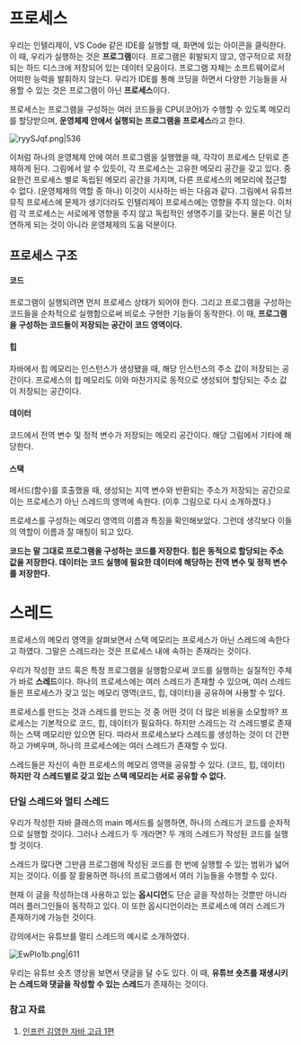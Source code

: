 # 프로세스

우리는 인텔리제이, VS Code 같은 IDE를 실행할 때, 화면에 있는 아이콘을 클릭한다.
이 때, 우리가 실행하는 것은 **프로그램**이다. 프로그램은 휘발되지 않고, 영구적으로 저장되는
하드 디스크에 저장되어 있는 데이터 모음이다. 프로그램 자체는 소프트웨어로서 어떠한 능력을
발휘하지 않는다. 우리가 IDE를 통해 코딩을 하면서 다양한 기능들을 사용할 수 있는 것은
프로그램이 아닌 **프로세스**이다.

프로세스는 프로그램을 구성하는 여러 코드들을 CPU(코어)가 수행할 수 있도록 메모리를
할당받으며, **운영체제 안에서 실행되는 프로그램을 프로세스**라고 한다.

![ryySJqf.png|536](https://i.imgur.com/ryySJqf.png)

이처럼 하나의 운영체제 안에 여러 프로그램을 실행했을 때, 각각이 프로세스 단위로 존재하게 된다.
그림에서 알 수 있듯이, 각 프로세스는 고유한 메모리 공간을 갖고 있다.
중요한건 프로세스 별로 독립된 메모리 공간을 가지며, 다른 프로세스의 메모리에 접근할 수 없다. (운영체제의 역할 중 하나)
이것이 시사하는 바는 다음과 같다. 그림에서 유튜브 뮤직 프로세스에 문제가 생기더라도
인텔리제이 프로세스에는 영향을 주지 않는다. 이처럼 각 프로세스는 서로에게 영향을 주지 않고
독립적인 생명주기를 갖는다. 물론 이건 당연하게 되는 것이 아니라 운영체제의 도움 덕분이다.

## 프로세스 구조
#### 코드
프로그램이 실행되려면 먼저 프로세스 상태가 되어야 한다. 그리고 프로그램을 구성하는 코드들을
순차적으로 실행함으로써 비로소 구현한 기능들이 동작한다. 이 때, **프로그램을 구성하는 코드들이 저장되는 공간이 코드 영역이다.**
#### 힙
자바에서 힙 메모리는 인스턴스가 생성됐을 때, 해당 인스턴스의 주소 값이 저장되는 공간이다.
프로세스의 힙 메모리도 이와 마찬가지로 동적으로 생성되어 할당되는 주소 값이 저장되는 공간이다.
#### 데이터
코드에서 전역 변수 및 정적 변수가 저장되는 메모리 공간이다. 해당 그림에서 기타에 해당한다.
#### 스택
메서드(함수)를 호출했을 때, 생성되는 지역 변수와 반환되는 주소가 저장되는 공간으로 이는 프로세스가 아닌 스레드의 영역에 속한다. (이후 그림으로 다시 소개하겠다.)

프로세스를 구성하는 메모리 영역의 이름과 특징을 확인해보았다. 그런데 생각보다 이들의 역할이 이름과 잘 매칭이 되고 있다.

**코드는 말 그대로 프로그램을 구성하는 코드를 저장한다. 힙은 동적으로 할당되는 주소 값을 저장한다. 데이터는 코드 실행에 필요한 데이터에 해당하는 전역 변수 및 정적 변수를 저장한다.**

# 스레드

프로세스의 메모리 영역을 살펴보면서 스택 메모리는 프로세스가 아닌 스레드에 속한다고 하였다.
그말은 스레드라는 것은 프로세스 내에 속하는 존재라는 것이다.

우리가 작성한 코드 혹은 특정 프로그램을 실행함으로써 코드를 실행하는 실질적인 주체가
바로 **스레드**이다. 하나의 프로세스에는 여러 스레드가 존재할 수 있으며, 여러 스레드들은 프로세스가 갖고 있는 메모리 영역(코드, 힙, 데이터)을 공유하며 사용할 수 있다.

프로세스를 만드는 것과 스레드를 만드는 것 중 어떤 것이 더 많은 비용을 소모할까?
프로세스는 기본적으로 코드, 힙, 데이터가 필요하다. 하지만 스레드는 각 스레드별로 존재하는 스택 메모리만 있으면 된다. 따라서 프로세스보다 스레드를 생성하는 것이 더 간편하고 가벼우며,
하나의 프로세스에는 여러 스레드가 존재할 수 있다.

스레드들은 자신이 속한 프로세스의 메모리 영역을 공유할 수 있다. (코드, 힙, 데이터)
**하지만 각 스레드별로 갖고 있는 스택 메모리는 서로 공유할 수 없다.**

### 단일 스레드와 멀티 스레드

우리가 작성한 자바 클래스의 main 메서드를 실행하면, 하나의 스레드가 코드를 순차적으로
실행할 것이다. 그러나 스레드가 두 개라면? 두 개의 스레드가 작성된 코드를 실행할 것이다.

스레드가 많다면 그만큼 프로그램에 작성된 코드를 한 번에 실행할 수 있는 범위가 넓어지는 것이다. 이를 잘 활용하면 하나의 프로그램에서 여러 기능들을 수행할 수 있다.

현재 이 글을 작성하는데 사용하고 있는 **옵시디언**도 단순 글을 작성하는 것뿐만 아니라
여러 플러그인들이 동작하고 있다. 이 또한 옵시디언이라는 프로세스에 여러 스레드가
존재하기에 가능한 것이다.

강의에서는 유튜브를 멀티 스레드의 예시로 소개하였다.

![EwPlo1b.png|611](https://i.imgur.com/EwPlo1b.png)

우리는 유튜브 숏츠 영상을 보면서 댓글을 달 수도 있다.
이 때, **유튜브 숏츠를 재생시키는 스레드와 댓글을 작성할 수 있는 스레드**가 존재하는 것이다.

### 참고 자료
1. [인프런 김영한 자바 고급 1편](https://www.inflearn.com/course/%EA%B9%80%EC%98%81%ED%95%9C%EC%9D%98-%EC%8B%A4%EC%A0%84-%EC%9E%90%EB%B0%94-%EA%B3%A0%EA%B8%89-1/dashboard)
